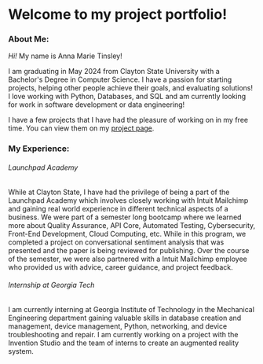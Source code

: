 # Welcome to my project portfolio! 

### About Me:

_Hi!_ My name is Anna Marie Tinsley!

I am graduating in May 2024 from Clayton State University with a Bachelor's Degree in Computer Science. I have a passion for starting projects, helping other people achieve their goals, and evaluating solutions! I love working with Python, Databases, and SQL and am currently looking for work in software development or data engineering!

I have a few projects that I have had the pleasure of working on in my free time. You can view them on my [project page](./projects.html).

### My Experience:

###### Launchpad Academy
While at Clayton State, I have had the privilege of being a part of the Launchpad Academy which involves closely working with Intuit Mailchimp and gaining real world experience in different technical aspects of a business. We were part of a semester long bootcamp where we learned more about Quality Assurance, API Core, Automated Testing, Cybersecurity, Front-End Development, Cloud Computing, etc. While in this program, we completed a project on conversational sentiment analysis that was presented and the paper is being reviewed for publishing. Over the course of the semester, we were also partnered with a Intuit Mailchimp employee who provided us with advice, career guidance, and project feedback.

###### Internship at Georgia Tech
I am currently interning at Georgia Institute of Technology in the Mechanical Engineering department gaining valuable skills in database creation and management, device management, Python, networking, and device troubleshooting and repair. I am currently working on a project with the Invention Studio and the team of interns to create an augmented reality system.

